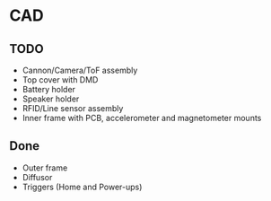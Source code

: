 # CAD
## TODO
- Cannon/Camera/ToF assembly
- Top cover with DMD
- Battery holder
- Speaker holder
- RFID/Line sensor assembly
- Inner frame with PCB, accelerometer and magnetometer mounts

## Done
- Outer frame
- Diffusor
- Triggers (Home and Power-ups)
